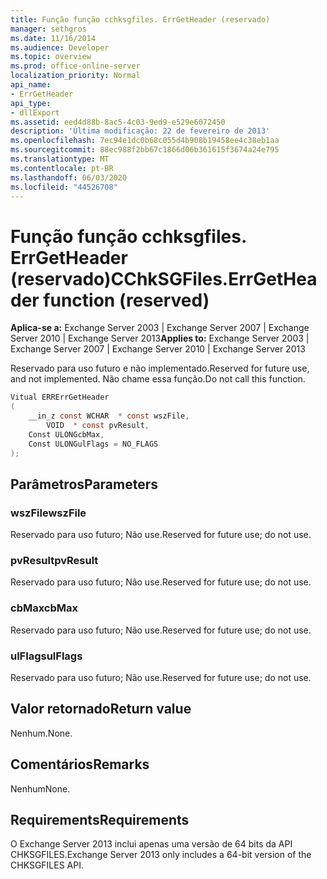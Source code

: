 ```yaml
---
title: Função função cchksgfiles. ErrGetHeader (reservado)
manager: sethgros
ms.date: 11/16/2014
ms.audience: Developer
ms.topic: overview
ms.prod: office-online-server
localization_priority: Normal
api_name:
- ErrGetHeader
api_type:
- dllExport
ms.assetid: eed4d88b-8ac5-4c03-9ed9-e529e6072450
description: 'Última modificação: 22 de fevereiro de 2013'
ms.openlocfilehash: 7ec94e1dc0b68c055d4b908b19458ee4c38eb1aa
ms.sourcegitcommit: 88ec988f2bb67c1866d06b361615f3674a24e795
ms.translationtype: MT
ms.contentlocale: pt-BR
ms.lasthandoff: 06/03/2020
ms.locfileid: "44526708"
---
```

# <a name="cchksgfileserrgetheader-function-reserved"></a><span data-ttu-id="ee9b9-103">Função função cchksgfiles. ErrGetHeader (reservado)</span><span class="sxs-lookup"><span data-stu-id="ee9b9-103">CChkSGFiles.ErrGetHeader function (reserved)</span></span>

<span data-ttu-id="ee9b9-104">**Aplica-se a:** Exchange Server 2003 | Exchange Server 2007 | Exchange Server 2010 | Exchange Server 2013</span><span class="sxs-lookup"><span data-stu-id="ee9b9-104">**Applies to:** Exchange Server 2003 | Exchange Server 2007 | Exchange Server 2010 | Exchange Server 2013</span></span>
  
<span data-ttu-id="ee9b9-105">Reservado para uso futuro e não implementado.</span><span class="sxs-lookup"><span data-stu-id="ee9b9-105">Reserved for future use, and not implemented.</span></span> <span data-ttu-id="ee9b9-106">Não chame essa função.</span><span class="sxs-lookup"><span data-stu-id="ee9b9-106">Do not call this function.</span></span> 
  
```cs
Vitual ERRErrGetHeader  
(
    __in_z const WCHAR  * const wszFile,
        VOID  * const pvResult,
    Const ULONGcbMax,
    Const ULONGulFlags = NO_FLAGS
);

```

## <a name="parameters"></a><span data-ttu-id="ee9b9-107">Parâmetros</span><span class="sxs-lookup"><span data-stu-id="ee9b9-107">Parameters</span></span>

### <a name="wszfile"></a><span data-ttu-id="ee9b9-108">wszFile</span><span class="sxs-lookup"><span data-stu-id="ee9b9-108">wszFile</span></span>
  
<span data-ttu-id="ee9b9-109">Reservado para uso futuro; Não use.</span><span class="sxs-lookup"><span data-stu-id="ee9b9-109">Reserved for future use; do not use.</span></span>
    
### <a name="pvresult"></a><span data-ttu-id="ee9b9-110">pvResult</span><span class="sxs-lookup"><span data-stu-id="ee9b9-110">pvResult</span></span>
  
<span data-ttu-id="ee9b9-111">Reservado para uso futuro; Não use.</span><span class="sxs-lookup"><span data-stu-id="ee9b9-111">Reserved for future use; do not use.</span></span>
    
### <a name="cbmax"></a><span data-ttu-id="ee9b9-112">cbMax</span><span class="sxs-lookup"><span data-stu-id="ee9b9-112">cbMax</span></span>
  
<span data-ttu-id="ee9b9-113">Reservado para uso futuro; Não use.</span><span class="sxs-lookup"><span data-stu-id="ee9b9-113">Reserved for future use; do not use.</span></span>
    
### <a name="ulflags"></a><span data-ttu-id="ee9b9-114">ulFlags</span><span class="sxs-lookup"><span data-stu-id="ee9b9-114">ulFlags</span></span>
  
<span data-ttu-id="ee9b9-115">Reservado para uso futuro; Não use.</span><span class="sxs-lookup"><span data-stu-id="ee9b9-115">Reserved for future use; do not use.</span></span>
    
## <a name="return-value"></a><span data-ttu-id="ee9b9-116">Valor retornado</span><span class="sxs-lookup"><span data-stu-id="ee9b9-116">Return value</span></span>

<span data-ttu-id="ee9b9-117">Nenhum.</span><span class="sxs-lookup"><span data-stu-id="ee9b9-117">None.</span></span>
  
## <a name="remarks"></a><span data-ttu-id="ee9b9-118">Comentários</span><span class="sxs-lookup"><span data-stu-id="ee9b9-118">Remarks</span></span>

<span data-ttu-id="ee9b9-119">Nenhum</span><span class="sxs-lookup"><span data-stu-id="ee9b9-119">None.</span></span>
  
## <a name="requirements"></a><span data-ttu-id="ee9b9-120">Requirements</span><span class="sxs-lookup"><span data-stu-id="ee9b9-120">Requirements</span></span>

<span data-ttu-id="ee9b9-121">O Exchange Server 2013 inclui apenas uma versão de 64 bits da API CHKSGFILES.</span><span class="sxs-lookup"><span data-stu-id="ee9b9-121">Exchange Server 2013 only includes a 64-bit version of the CHKSGFILES API.</span></span>
  

